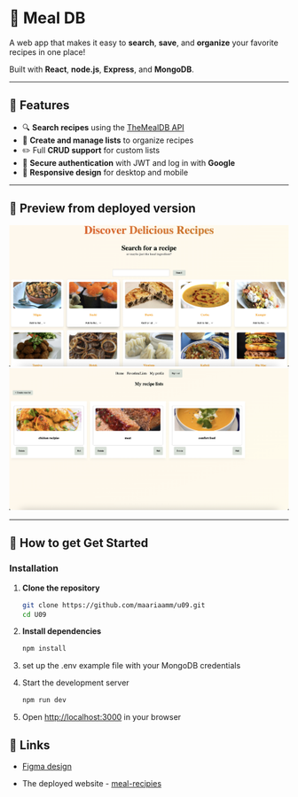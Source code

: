 # 🍲 Meal DB

A web app that makes it easy to **search**, **save**, and **organize** your favorite recipes in one place!  

Built with **React**, **node.js**,  **Express**, and **MongoDB**.



---

## 🌟 Features

- 🔍 **Search recipes** using the [TheMealDB API](https://www.themealdb.com)  
- 📂 **Create and manage lists** to organize recipes  
- ✏️ Full **CRUD support** for custom lists  
- 🔑 **Secure authentication** with JWT and log in with **Google**
- 📱 **Responsive design** for desktop and mobile  

---

## 📸 Preview from deployed version

![](images/website.png)
![](images/web2.png) 

---

## 🚀 How to get Get Started

### Installation

1. **Clone the repository**
   ```bash
   git clone https://github.com/maariaamm/u09.git
   cd U09
   ```
 2.	**Install dependencies** 
    ```bash 
    npm install
    ````
3. set up the .env example file with your MongoDB credentials
4. Start the development server

   ```bash
   npm run dev
   ```

5. Open [http://localhost:3000](http://localhost:3000) in your browser


## 🔗 Links

- [Figma design](https://www.figma.com/design/YgqQf3ciJxNeYmTYGmXfh8/Untitled?node-id=0-1&t=CWlGInNq1sJ6SkmY-1)

- The deployed website - [meal-recipies](https://meal-recipies.netlify.app/)